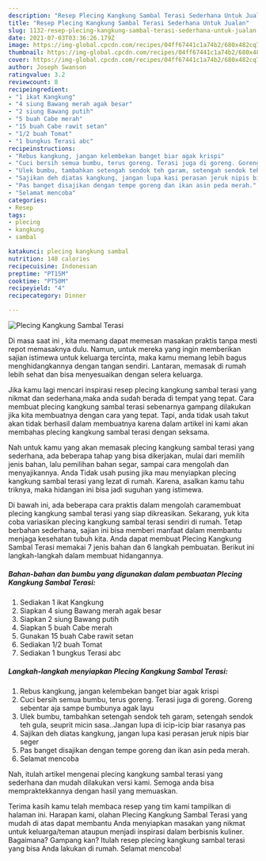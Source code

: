 ```yaml
---
description: "Resep Plecing Kangkung Sambal Terasi Sederhana Untuk Jualan"
title: "Resep Plecing Kangkung Sambal Terasi Sederhana Untuk Jualan"
slug: 1132-resep-plecing-kangkung-sambal-terasi-sederhana-untuk-jualan
date: 2021-07-03T03:36:26.179Z
image: https://img-global.cpcdn.com/recipes/04ff67441c1a74b2/680x482cq70/plecing-kangkung-sambal-terasi-foto-resep-utama.jpg
thumbnail: https://img-global.cpcdn.com/recipes/04ff67441c1a74b2/680x482cq70/plecing-kangkung-sambal-terasi-foto-resep-utama.jpg
cover: https://img-global.cpcdn.com/recipes/04ff67441c1a74b2/680x482cq70/plecing-kangkung-sambal-terasi-foto-resep-utama.jpg
author: Joseph Swanson
ratingvalue: 3.2
reviewcount: 8
recipeingredient:
- "1 ikat Kangkung"
- "4 siung Bawang merah agak besar"
- "2 siung Bawang putih"
- "5 buah Cabe merah"
- "15 buah Cabe rawit setan"
- "1/2 buah Tomat"
- "1 bungkus Terasi abc"
recipeinstructions:
- "Rebus kangkung, jangan kelembekan banget biar agak krispi"
- "Cuci bersih semua bumbu, terus goreng. Terasi juga di goreng. Goreng sebentar aja sampe bumbunya agak layu"
- "Ulek bumbu, tambahkan setengah sendok teh garam, setengah sendok teh gula, seuprit micin sasa..Jangan lupa di icip-icip biar rasanya pas"
- "Sajikan deh diatas kangkung, jangan lupa kasi perasan jeruk nipis biar seger"
- "Pas banget disajikan dengan tempe goreng dan ikan asin peda merah."
- "Selamat mencoba"
categories:
- Resep
tags:
- plecing
- kangkung
- sambal

katakunci: plecing kangkung sambal 
nutrition: 148 calories
recipecuisine: Indonesian
preptime: "PT15M"
cooktime: "PT50M"
recipeyield: "4"
recipecategory: Dinner

---
```



![Plecing Kangkung Sambal Terasi](https://img-global.cpcdn.com/recipes/04ff67441c1a74b2/680x482cq70/plecing-kangkung-sambal-terasi-foto-resep-utama.jpg)

Di masa  saat ini , kita memang dapat memesan masakan praktis tanpa mesti repot memasaknya dulu. Namun, untuk mereka yang ingin memberikan sajian istimewa untuk keluarga tercinta, maka kamu memang lebih bagus menghidangkannya dengan tangan sendiri. Lantaran, memasak di rumah lebih sehat dan bisa menyesuaikan dengan selera keluarga.

Jika kamu lagi mencari inspirasi resep plecing kangkung sambal terasi yang nikmat dan sederhana,maka anda sudah berada di tempat yang tepat. Cara membuat plecing kangkung sambal terasi  sebenarnya gampang dilakukan jika kita membuatnya dengan cara yang tepat. Tapi, anda tidak usah takut akan tidak berhasil dalam membuatnya 
karena dalam artikel ini kami akan membahas plecing kangkung sambal terasi dengan seksama.  



Nah untuk kamu yang akan memasak plecing kangkung sambal terasi yang sederhana, ada beberapa tahap yang bisa dikerjakan, mulai dari memilih jenis bahan, lalu pemilihan bahan segar, sampai cara mengolah dan menyajikannya. Anda Tidak usah pusing jika mau menyiapkan plecing kangkung sambal terasi yang lezat di rumah. Karena, asalkan kamu  tahu triknya, maka hidangan ini bisa jadi suguhan yang istimewa.

Di bawah ini, ada beberapa cara praktis  dalam mengolah caramembuat plecing kangkung sambal terasi yang siap dikreasikan. Sekarang, yuk kita coba variasikan plecing kangkung sambal terasi sendiri di rumah. Tetap berbahan sederhana, sajian ini bisa memberi manfaat dalam membantu menjaga kesehatan tubuh kita. Anda dapat membuat Plecing Kangkung Sambal Terasi memakai 7 jenis bahan dan 6 langkah pembuatan. Berikut ini langkah-langkah dalam membuat hidangannya.

<!--inarticleads1-->

##### Bahan-bahan dan bumbu yang digunakan dalam pembuatan Plecing Kangkung Sambal Terasi:

1. Sediakan 1 ikat Kangkung
1. Siapkan 4 siung Bawang merah agak besar
1. Siapkan 2 siung Bawang putih
1. Siapkan 5 buah Cabe merah
1. Gunakan 15 buah Cabe rawit setan
1. Sediakan 1/2 buah Tomat
1. Sediakan 1 bungkus Terasi abc




<!--inarticleads2-->

##### Langkah-langkah menyiapkan Plecing Kangkung Sambal Terasi:

1. Rebus kangkung, jangan kelembekan banget biar agak krispi
1. Cuci bersih semua bumbu, terus goreng. Terasi juga di goreng. Goreng sebentar aja sampe bumbunya agak layu
1. Ulek bumbu, tambahkan setengah sendok teh garam, setengah sendok teh gula, seuprit micin sasa..Jangan lupa di icip-icip biar rasanya pas
1. Sajikan deh diatas kangkung, jangan lupa kasi perasan jeruk nipis biar seger
1. Pas banget disajikan dengan tempe goreng dan ikan asin peda merah.
1. Selamat mencoba




Nah, itulah artikel mengenai  plecing kangkung sambal terasi  yang sederhana dan mudah dilakukan versi kami. Semoga anda bisa mempraktekkannya dengan hasil yang memuaskan. 

Terima kasih kamu telah membaca resep yang tim kami tampilkan di halaman ini. Harapan kami, olahan  Plecing Kangkung Sambal Terasi yang mudah di atas dapat membantu Anda menyiapkan masakan yang nikmat untuk keluarga/teman ataupun menjadi inspirasi dalam berbisnis kuliner. Bagaimana? Gampang kan? Itulah resep plecing kangkung sambal terasi yang bisa Anda lakukan di rumah. Selamat mencoba!

